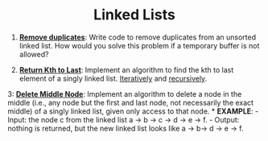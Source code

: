 <h1 align="center" style="border-bottom: none;"> Linked Lists </h1>

[Remove duplicates]: ../src/algorithmic/llists.py#L68
[Return Kth to Last]: ../src/algorithmic/llists.py#L93
[Delete Middle Node]: ../src/algorithmic/llists.py#L163


1. **[Remove duplicates]**: Write code to remove duplicates from an unsorted linked list. 
How would you solve this problem if a temporary buffer is not allowed?

2. **[Return Kth to Last]**: Implement an algorithm to find the kth to last element of a singly linked list.
[Iteratively](../src/algorithmic/llists.py#L93) and [recursively](../src/algorithmic/llists.py#L134). 

3: **[Delete Middle Node]**: Implement an algorithm to delete a node in the middle (i.e., any node but
the first and last node, not necessarily the exact middle) of a singly linked list, given only access to
that node.
    * **EXAMPLE**:
        - Input: the node c from the linked list a -> b -> c -> d -> e -> f.
        - Output: nothing is returned, but the new linked list looks like a -> b-> d -> e -> f.